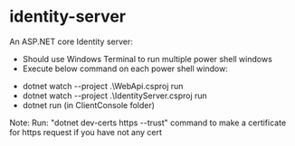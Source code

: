 # identity-server
An ASP.NET core Identity server:

- Should use Windows Terminal to run multiple power shell windows
- Execute below command on each power shell window:
 + dotnet watch --project .\WebApi.csproj run
 + dotnet watch --project .\IdentityServer.csproj run
 + dotnet run  (in ClientConsole folder)

Note: 
Run: "dotnet dev-certs https --trust" command to make a certificate for https request if you have not any cert
